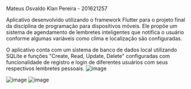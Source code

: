 Mateus Osvaldo Klan Pereira - 201621257

Aplicativo desenvolvido utilizando o framework Flutter para o projeto final da disciplina de programação para dispositivos móveis. Ele propõe um sistema de agendamento de lembretes inteligentes que notifica o usuário conforme algumas variáveis como clima e localização são configuradas.


O aplicativo conta com um sistema de banco de dados local utilizando SQLite e funções "Create, Read, Update, Delete" configuradas com funcionalidade de registro e login de diferentes usuários com seus respectivos lembretes pessoais.
![image](https://user-images.githubusercontent.com/32492663/184217018-2eacc0b7-b2e6-40e4-bf24-7b31fa7bf9fe.png)

![image](https://user-images.githubusercontent.com/32492663/184217720-0c5080c6-8b72-4ce2-bb0c-f2a9c98d69a2.png) ![image](https://user-images.githubusercontent.com/32492663/184217865-601e1d8f-e576-491c-afe0-fe0397ac37ff.png)


